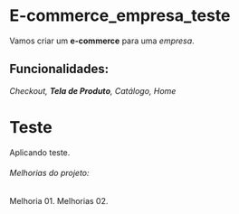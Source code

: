 # E-commerce_empresa_teste

Vamos criar um **e-commerce** para uma _empresa_.

## Funcionalidades:

_Checkout, **Tela de Produto**, Catálogo, Home_

# Teste
Aplicando teste.

###### Melhorias do projeto:

Melhoria 01.
Melhorias 02.

